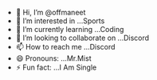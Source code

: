 - 👋 Hi, I’m @offmaneet
- 👀 I’m interested in ...Sports
- 🌱 I’m currently learning ...Coding 
- 💞️ I’m looking to collaborate on ...Discord
- 📫 How to reach me ...Discord
- 😄 Pronouns: ...Mr.Mist
- ⚡ Fun fact: ...I Am Single

<!---
offmaneet/offmaneet is a ✨ special ✨ repository because its `README.md` (this file) appears on your GitHub profile.
You can click the Preview link to take a look at your changes.
--->
